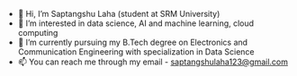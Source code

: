 - 👋 Hi, I’m Saptangshu Laha (student at SRM University)
- 👀 I’m interested in data science, AI and machine learning, cloud computing
- 🌱 I’m currently pursuing my B.Tech degree on Electronics and Communication Engineering with specialization in Data Science 
- 📫 You can reach me through my email - saptangshulaha123@gmail.com

<!---
saptangshulaha15/saptangshulaha15 is a ✨ special ✨ repository because its `README.md` (this file) appears on your GitHub profile.
You can click the Preview link to take a look at your changes.
--->

